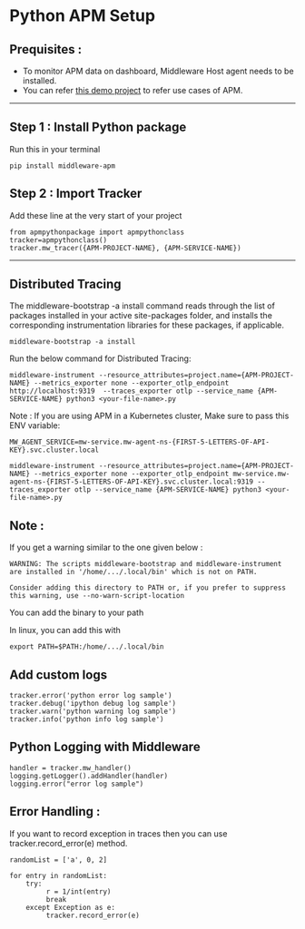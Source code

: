 # Python APM Setup

## Prequisites :

* To monitor APM data on dashboard, Middleware Host agent needs to be installed.
* You can refer [this demo project](https://github.com/middleware-labs/demo-apm/tree/master/python) to refer use cases
  of APM.

--------------------

## Step 1 : Install Python package

Run this in your terminal

```
pip install middleware-apm
```

## Step 2 : Import Tracker

Add these line at the very start of your project

```
from apmpythonpackage import apmpythonclass
tracker=apmpythonclass()
tracker.mw_tracer({APM-PROJECT-NAME}, {APM-SERVICE-NAME})
```

---------------------

## Distributed Tracing

The middleware-bootstrap -a install command reads through the list of packages installed in your active site-packages folder, and installs the corresponding instrumentation libraries for these packages, if applicable.
```
middleware-bootstrap -a install
```

Run the below command for Distributed Tracing:
```
middleware-instrument --resource_attributes=project.name={APM-PROJECT-NAME} --metrics_exporter none --exporter_otlp_endpoint http://localhost:9319  --traces_exporter otlp --service_name {APM-SERVICE-NAME} python3 <your-file-name>.py
```

Note : If you are using APM in a Kubernetes cluster, Make sure to pass this ENV variable:

```
MW_AGENT_SERVICE=mw-service.mw-agent-ns-{FIRST-5-LETTERS-OF-API-KEY}.svc.cluster.local

middleware-instrument --resource_attributes=project.name={APM-PROJECT-NAME} --metrics_exporter none --exporter_otlp_endpoint mw-service.mw-agent-ns-{FIRST-5-LETTERS-OF-API-KEY}.svc.cluster.local:9319 --traces_exporter otlp --service_name {APM-SERVICE-NAME} python3 <your-file-name>.py
```

## Note :

If you get a warning similar to the one given below :
```
WARNING: The scripts middleware-bootstrap and middleware-instrument are installed in '/home/.../.local/bin' which is not on PATH.

Consider adding this directory to PATH or, if you prefer to suppress this warning, use --no-warn-script-location
```

You can add the binary to your path 

In linux, you can add this with
```
export PATH=$PATH:/home/.../.local/bin
```

## Add custom logs

```
tracker.error('python error log sample')
tracker.debug('ipython debug log sample')
tracker.warn('python warning log sample')
tracker.info('python info log sample')
```

## Python Logging with Middleware

```
handler = tracker.mw_handler()
logging.getLogger().addHandler(handler)
logging.error("error log sample")
```

## Error Handling :

If you want to record exception in traces then you can use tracker.record_error(e) method.

```
randomList = ['a', 0, 2]

for entry in randomList:
    try:
         r = 1/int(entry)
         break
    except Exception as e:
         tracker.record_error(e)
 
